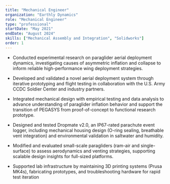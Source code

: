 ```yaml
---
title: "Mechanical Engineer"
organization: "Earthly Dynamics"
role: "Mechanical Engineer"
type: "professional"
startDate: "May 2021"
endDate: "August 2024"
skills: ["Mechanical Assembly and Integration", "Solidworks"]
order: 1
---
```


- Conducted experimental research on paraglider aerial deployment dynamics, investigating causes of asymmetric inflation and collapse to inform reliable high-performance wing deployment strategies.

- Developed and validated a novel aerial deployment system through iterative prototyping and flight testing in collaboration with the U.S. Army CCDC Soldier Center and industry partners.

- Integrated mechanical design with empirical testing and data analysis to advance understanding of paraglider inflation behavior and support the transition of PEGASYS from proof-of-concept to functional research prototype.

- Designed and tested Dropmate v2.0, an IP67-rated parachute event logger, including mechanical housing design (O-ring sealing, breathable vent integration) and environmental validation in saltwater and humidity.

- Modified and evaluated small-scale paragliders (ram-air and single-surface) to assess aerodynamics and venting strategies, supporting scalable design insights for full-sized platforms.

- Supported lab infrastructure by maintaining 3D printing systems (Prusa MK4s), fabricating prototypes, and troubleshooting hardware for rapid test iteration
